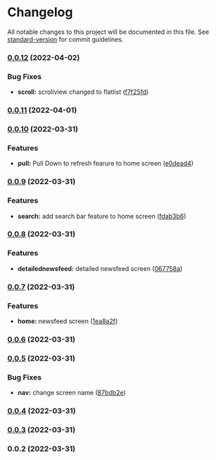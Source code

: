 # Changelog

All notable changes to this project will be documented in this file. See [standard-version](https://github.com/conventional-changelog/standard-version) for commit guidelines.

### [0.0.12](https://github.com/oamr-abdelaziz/NewsFeed-ReactNative/compare/v0.0.11...v0.0.12) (2022-04-02)


### Bug Fixes

* **scroll:** scrollview changed to flatlist ([f7f25fd](https://github.com/oamr-abdelaziz/NewsFeed-ReactNative/commit/f7f25fd172e1620ccf7e16d9a2601c3e6f87e372))

### [0.0.11](https://github.com/oamr-abdelaziz/NewsFeed-ReactNative/compare/v0.0.10...v0.0.11) (2022-04-01)

### [0.0.10](https://github.com/oamr-abdelaziz/NewsFeed-ReactNative/compare/v0.0.9...v0.0.10) (2022-03-31)


### Features

* **pull:** Pull Down to refresh fearure to home screen ([e0dead4](https://github.com/oamr-abdelaziz/NewsFeed-ReactNative/commit/e0dead4fdbb5acd29439837f4031e74fdb3af534))

### [0.0.9](https://github.com/oamr-abdelaziz/NewsFeed-ReactNative/compare/v0.0.8...v0.0.9) (2022-03-31)


### Features

* **search:** add search bar feature to home screen ([fdab3b6](https://github.com/oamr-abdelaziz/NewsFeed-ReactNative/commit/fdab3b6a23a690d5b39448df40a7d7a24b1ee446))

### [0.0.8](https://github.com/oamr-abdelaziz/NewsFeed-ReactNative/compare/v0.0.7...v0.0.8) (2022-03-31)


### Features

* **detailednewsfeed:** detailed newsfeed screen ([067758a](https://github.com/oamr-abdelaziz/NewsFeed-ReactNative/commit/067758ab15c3c2b56be0240424c0a5178c61cc9e))

### [0.0.7](https://github.com/oamr-abdelaziz/NewsFeed-ReactNative/compare/v0.0.6...v0.0.7) (2022-03-31)


### Features

* **home:** newsfeed screen ([1ea8a2f](https://github.com/oamr-abdelaziz/NewsFeed-ReactNative/commit/1ea8a2fa02b695d81fa2f5fb840afbaaf4291a6b))

### [0.0.6](https://github.com/oamr-abdelaziz/NewsFeed-ReactNative/compare/v0.0.5...v0.0.6) (2022-03-31)

### [0.0.5](https://github.com/oamr-abdelaziz/NewsFeed-ReactNative/compare/v0.0.4...v0.0.5) (2022-03-31)


### Bug Fixes

* **nav:** change screen name ([87bdb2e](https://github.com/oamr-abdelaziz/NewsFeed-ReactNative/commit/87bdb2e11f26b494d4c806208510e1899032fe75))

### [0.0.4](https://github.com/oamr-abdelaziz/NewsFeed-ReactNative/compare/v0.0.3...v0.0.4) (2022-03-31)

### [0.0.3](https://github.com/oamr-abdelaziz/NewsFeed-ReactNative/compare/v0.0.2...v0.0.3) (2022-03-31)

### 0.0.2 (2022-03-31)
